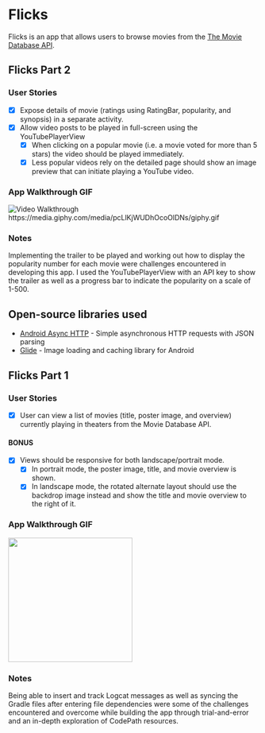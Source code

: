 
# Flicks
Flicks is an app that allows users to browse movies from the [The Movie Database API](http://docs.themoviedb.apiary.io/#).

## Flicks Part 2

### User Stories

- [x] Expose details of movie (ratings using RatingBar, popularity, and synopsis) in a separate activity.
- [x] Allow video posts to be played in full-screen using the YouTubePlayerView
   - [x] When clicking on a popular movie (i.e. a movie voted for more than 5 stars) the video should be played immediately.
   - [x] Less popular videos rely on the detailed page should show an image preview that can initiate playing a YouTube video.

### App Walkthrough GIF

<img src='https://media.giphy.com/media/pcLlKjWUDhOcoOlDNs/giphy.gif' title='Video Walkthrough' width='' alt='Video Walkthrough' />
https://media.giphy.com/media/pcLlKjWUDhOcoOlDNs/giphy.gif

### Notes
Implementing the trailer to be played and working out how to display the popularity number for each movie were challenges encountered in developing this app. I used the YouTubePlayerView with an API key to show the trailer as well as a progress bar to indicate the popularity on a scale of 1-500.

## Open-source libraries used
- [Android Async HTTP](https://github.com/loopj/android-async-http) - Simple asynchronous HTTP requests with JSON parsing
- [Glide](https://github.com/bumptech/glide) - Image loading and caching library for Android

## Flicks Part 1

### User Stories
- [x] User can view a list of movies (title, poster image, and overview) currently playing in theaters from the Movie Database API.

#### BONUS
- [x] Views should be responsive for both landscape/portrait mode.
   - [x] In portrait mode, the poster image, title, and movie overview is shown.
   - [x] In landscape mode, the rotated alternate layout should use the backdrop image instead and show the title and movie overview to the right of it.

### App Walkthrough GIF

<img src="https://media.giphy.com/media/woZepdqgGH3zFdQzDK/giphy.gif" width=250><br>

### Notes
Being able to insert and track Logcat messages as well as syncing the Gradle files after entering file dependencies were
some of the challenges encountered and overcome while building the app through trial-and-error and an in-depth exploration of CodePath resources. 
